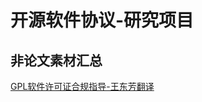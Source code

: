 # 开源软件协议-研究项目

## 非论文素材汇总
[GPL软件许可证合规指导-王东芳翻译](https://github.com/JayFrank/Open_Source_Software_Research/blob/master/Project-License/OtherMaterial/GPL%E8%BD%AF%E4%BB%B6%E8%AE%B8%E5%8F%AF%E8%AF%81%E5%90%88%E8%A7%84%E6%8C%87%E5%AF%BC-%E7%8E%8B%E4%B8%9C%E8%8A%B3%E7%BF%BB%E8%AF%91.pdf)
